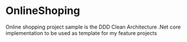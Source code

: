 # OnlineShoping
Online shopping project sample is the DDD Clean Architecture .Net core implementation to be used as template for my feature projects
